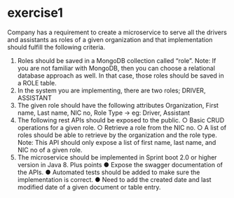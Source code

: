 # exercise1
Company has a requirement to create a microservice to serve all the drivers and assistants as roles of a given organization and that implementation should fulfill the following criteria.
1. Roles should be saved in a MongoDB collection called “role”.
Note: If you are not familiar with MongoDB, then you can choose a relational database approach as well. In that case, those roles should be saved in a ROLE table.
2. In the system you are implementing, there are two roles; DRIVER, ASSISTANT
3. The given role should have the following attributes Organization,
First name,
Last name,
NIC no,
Role Type → eg: Driver, Assistant
4. The following rest APIs should be exposed to the public.
○ Basic CRUD operations for a given role.
○ Retrieve a role from the NIC no.
○ A list of roles should be able to retrieve by the organization and the role type.
Note: This API should only expose a list of first name, last name, and NIC no of a given role.
5. The microservice should be implemented in Sprint boot 2.0 or higher version in Java 8.
Plus points
● Expose the swagger documentation of the APIs.
● Automated tests should be added to make sure the implementation is correct.
● Need to add the created date and last modified date of a given document or table
entry.

